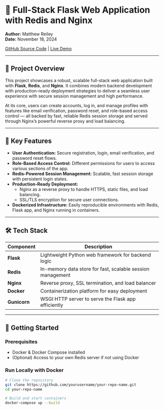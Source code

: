 # 🚀 Full-Stack Flask Web Application with Redis and Nginx

**Author:** Matthew Reiley  
**Date:** November 18, 2024  

[GitHub Source Code](#) | [Live Demo](#)

---

## 📢 Project Overview

This project showcases a robust, scalable full-stack web application built with **Flask**, **Redis**, and **Nginx**. It combines modern backend development with production-ready deployment strategies to deliver a seamless user experience with secure session management and high performance.

At its core, users can create accounts, log in, and manage profiles with features like email verification, password reset, and role-based access control — all backed by fast, reliable Redis session storage and served through Nginx’s powerful reverse proxy and load balancing.

---

## 🎯 Key Features

- **User Authentication:** Secure registration, login, email verification, and password reset flows.  
- **Role-Based Access Control:** Different permissions for users to access various sections of the app.  
- **Redis-Powered Session Management:** Scalable, fast session storage with persistent login states.  
- **Production-Ready Deployment:**  
  - Nginx as a reverse proxy to handle HTTPS, static files, and load balancing.  
  - SSL/TLS encryption for secure user connections.  
- **Dockerized Infrastructure:** Easily reproducible environments with Redis, Flask app, and Nginx running in containers.

---

## 🛠️ Tech Stack

| Component           | Description                                   |
|---------------------|-----------------------------------------------|
| **Flask**           | Lightweight Python web framework for backend logic |
| **Redis**           | In-memory data store for fast, scalable session management |
| **Nginx**           | Reverse proxy, SSL termination, and load balancer |
| **Docker**          | Containerization platform for easy deployment |
| **Gunicorn**        | WSGI HTTP server to serve the Flask app efficiently |

---

## 🚀 Getting Started

### Prerequisites

- Docker & Docker Compose installed  
- (Optional) Access to your own Redis server if not using Docker  

### Run Locally with Docker

```bash
# Clone the repository
git clone https://github.com/yourusername/your-repo-name.git
cd your-repo-name

# Build and start containers
docker-compose up --build
